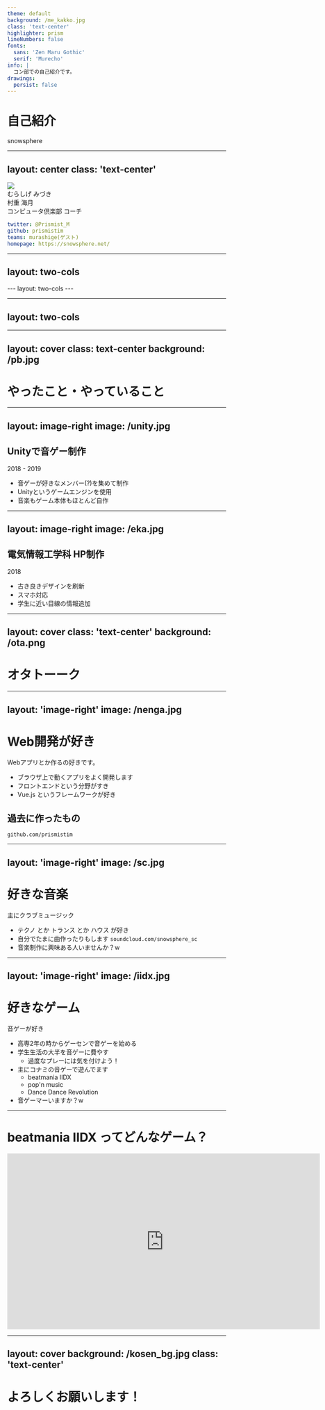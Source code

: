 ```yaml
---
theme: default
background: /me_kakko.jpg
class: 'text-center'
highlighter: prism
lineNumbers: false
fonts: 
  sans: 'Zen Maru Gothic'
  serif: 'Murecho'
info: |
  コン部での自己紹介です。
drawings:
  persist: false
---
```


# 自己紹介

snowsphere


<div class="abs-br m-6 flex gap-2">
  <a href="https://github.com/prismistim" target="_blank" alt="GitHub"
    class="text-xl icon-btn opacity-50 !border-none !hover:text-white">
    <carbon-logo-github />
  </a>
</div>

<!--
The last comment block of each slide will be treated as slide notes. It will be visible and editable in Presenter Mode along with the slide. [Read more in the docs](https://sli.dev/guide/syntax.html#notes)
-->

---
layout: center
class: 'text-center'
---

<div class="flex justify-center">
  <img src="/me.jpg" class="h-50 mb-10 rounded-full" />
</div>

<div class="mb-2 text-md tracking-wider text-gray-700 dark:text-gray-400">むらしげ みづき</div>
<div class="mb-4 tracking-wide text-3xl">村重 海月</div>

<div class="mb-4 text-teal-400">コンピュータ倶楽部 コーチ</div>

```yaml
twitter: @Prismist_M
github: prismistim
teams: murashige(ゲスト)
homepage: https://snowsphere.net/
```

---
layout: two-cols
---
<template v-slot:default>
<div class="flex h-100 items-center justify-center">
  <div class="text-center">
    <img src="/me.jpg" class="h-50 mx-auto mb-10 rounded-full" />
    <div class="mb-2 text-md tracking-wider text-gray-700 dark:text-gray-400">むらしげ みづき</div>
    <div class="mb-4 tracking-wide text-3xl">村重 海月</div>
    <div class="text-teal-400">コンピュータ倶楽部 コーチ</div>
  </div>
</div>
</template>

<template v-slot:right>
<div class="flex h-100 items-center">
  <div>
    <h2 class="mb-3">特徴</h2>
    <ul>
      <li>岐阜高専出身 (2014E)</li>
      <li>コンピュータ倶楽部 OB (老害)</li>
      <li>Web開発が好き</li>
      <li>音楽オタク (テクノとかトランスとか)</li>
      <li>音ゲーが好き</li>
    </ul>
  </div>
</div>
</template>
---
layout: two-cols
---
<template v-slot:default>
<div class="flex h-100 items-center justify-center">
  <div class="text-center py-2">
    <img src="/me.jpg" class="h-50 mx-auto mb-10 rounded-full" />
    <div class="mb-2 text-md tracking-wider text-gray-700 dark:text-gray-400">むらしげ みづき</div>
    <div class="mb-4 tracking-wide text-3xl">村重 海月</div>
    <div class="text-teal-400">コンピュータ倶楽部 コーチ</div>
  </div>
</div>
</template>

<template v-slot:right>
<div class="flex h-100 items-center">
  <div>

  ## 高専とのかかわり

  経歴

  ```yaml {all|1-5|6-10}
  2014:
    04: 岐阜高専 電気情報工学科 入学
  2019:
    03: 岐阜高専 電気情報工学科 卒業
    04: コンピュータ倶楽部 コーチ
  2020:
    04: サイバー大学 IT総合学部 入学
  2022:
    03: サイバー大学 IT総合学部 卒業
    04: 株式会社コマースロボティクス エンジニア
  ```

  </div>
</div>
</template>

---
layout: two-cols
---
<template v-slot:default>
<div class="flex h-100 items-center justify-center">
  <div class="text-center py-2">
    <img src="/me.jpg" class="h-50 mx-auto mb-10 rounded-full" />
    <div class="mb-2 text-md tracking-wider text-gray-700 dark:text-gray-400">むらしげ みづき</div>
    <div class="mb-4 tracking-wide text-3xl">村重 海月</div>
    <div class="text-teal-400">コンピュータ倶楽部 コーチ</div>
  </div>
</div>
</template>

<template v-slot:right>
<div class="flex h-100 items-center">
  <div>

  ## 高専とのかかわり

  同級生の例

  <div class="flex justify-center">
    <img src="/niwa.jpg" class="h-30 my-2 rounded-full">
  </div>

  </div>
</div>
</template>

---
layout: cover
class: text-center
background: /pb.jpg
---

# やったこと・やっていること

---
layout: image-right
image: /unity.jpg
---

## Unityで音ゲー制作

2018 - 2019

- 音ゲーが好きなメンバー(?)を集めて制作
- Unityというゲームエンジンを使用
- 音楽もゲーム本体もほとんど自作

---
layout: image-right
image: /eka.jpg
---

## 電気情報工学科 HP制作

2018

- 古き良きデザインを刷新
- スマホ対応
- 学生に近い目線の情報追加

---
layout: cover
class: 'text-center'
background: /ota.png
---

# オタトーーク

---
layout: 'image-right'
image: /nenga.jpg
---

# Web開発が好き
Webアプリとか作るの好きです。

- ブラウザ上で動くアプリをよく開発します
- フロントエンドという分野がすき
- Vue.js というフレームワークが好き

<div class="mt-4">

## 過去に作ったもの
  `github.com/prismistim`

</div>

---
layout: 'image-right'
image: /sc.jpg
---

# 好きな音楽

主にクラブミュージック

- テクノ とか トランス とか ハウス が好き
- 自分でたまに曲作ったりもします
`soundcloud.com/snowsphere_sc`
- 音楽制作に興味ある人いませんか？w

---
layout: 'image-right'
image: /iidx.jpg
---

# 好きなゲーム

音ゲーが好き

- 高専2年の時からゲーセンで音ゲーを始める
- 学生生活の大半を音ゲーに費やす
  - 過度なプレーには気を付けよう！
- 主にコナミの音ゲーで遊んでます
  - beatmania IIDX
  - pop'n music
  - Dance Dance Revolution
- 音ゲーマーいますか？w

---

# beatmania IIDX ってどんなゲーム？

<div class="flex justify-center">
  <iframe width="720" height="405" src="https://www.youtube.com/embed/hHIgiUKdMWQ?start=89" title="YouTube video player" frameborder="0" allow="accelerometer; autoplay; clipboard-write; encrypted-media; gyroscope; picture-in-picture" allowfullscreen></iframe>
</div>

---
layout: cover
background: /kosen_bg.jpg
class: 'text-center'
---

# よろしくお願いします！

